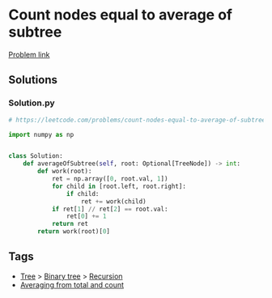 # Count nodes equal to average of subtree

[Problem link](https://leetcode.com/problems/count-nodes-equal-to-average-of-subtree/)

## Solutions


### Solution.py
```py
# https://leetcode.com/problems/count-nodes-equal-to-average-of-subtree/

import numpy as np


class Solution:
    def averageOfSubtree(self, root: Optional[TreeNode]) -> int:
        def work(root):
            ret = np.array([0, root.val, 1])
            for child in [root.left, root.right]:
                if child:
                    ret += work(child)
            if ret[1] // ret[2] == root.val:
                ret[0] += 1
            return ret
        return work(root)[0]
```
## Tags

* [Tree](/Collections/tree.md#tree) > [Binary tree](/Collections/tree.md#binary-tree) > [Recursion](/Collections/tree.md#recursion)
* [Averaging from total and count](/Collections/averaging-from-total-and-count.md#averaging-from-total-and-count)
